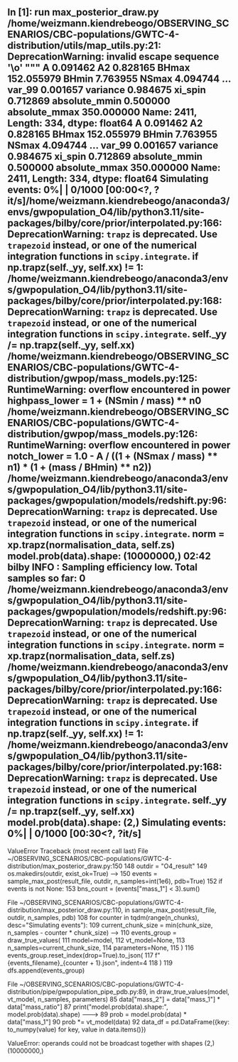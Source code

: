 In [1]: run max_posterior_draw.py
/home/weizmann.kiendrebeogo/OBSERVING_SCENARIOS/CBC-populations/GWTC-4-distribution/utils/map_utils.py:21: DeprecationWarning: invalid escape sequence '\o'
  """
A                  0.091462
A2                 0.828165
BHmax            152.055979
BHmin              7.763955
NSmax              4.094744
                    ...
var_99             0.001657
variance           0.984675
xi_spin            0.712869
absolute_mmin      0.500000
absolute_mmax    350.000000
Name: 2411, Length: 334, dtype: float64
A                  0.091462
A2                 0.828165
BHmax            152.055979
BHmin              7.763955
NSmax              4.094744
                    ...
var_99             0.001657
variance           0.984675
xi_spin            0.712869
absolute_mmin      0.500000
absolute_mmax    350.000000
Name: 2411, Length: 334, dtype: float64
Simulating events:   0%|                                                                                                                     | 0/1000 [00:00<?, ?it/s]/home/weizmann.kiendrebeogo/anaconda3/envs/gwpopulation_O4/lib/python3.11/site-packages/bilby/core/prior/interpolated.py:166: DeprecationWarning: `trapz` is deprecated. Use `trapezoid` instead, or one of the numerical integration functions in `scipy.integrate`.
  if np.trapz(self._yy, self.xx) != 1:
/home/weizmann.kiendrebeogo/anaconda3/envs/gwpopulation_O4/lib/python3.11/site-packages/bilby/core/prior/interpolated.py:168: DeprecationWarning: `trapz` is deprecated. Use `trapezoid` instead, or one of the numerical integration functions in `scipy.integrate`.
  self._yy /= np.trapz(self._yy, self.xx)
/home/weizmann.kiendrebeogo/OBSERVING_SCENARIOS/CBC-populations/GWTC-4-distribution/gwpop/mass_models.py:125: RuntimeWarning: overflow encountered in power
  highpass_lower = 1 + (NSmin / mass) ** n0
/home/weizmann.kiendrebeogo/OBSERVING_SCENARIOS/CBC-populations/GWTC-4-distribution/gwpop/mass_models.py:126: RuntimeWarning: overflow encountered in power
  notch_lower = 1.0 - A / ((1 + (NSmax / mass) ** n1) * (1 + (mass / BHmin) ** n2))
/home/weizmann.kiendrebeogo/anaconda3/envs/gwpopulation_O4/lib/python3.11/site-packages/gwpopulation/models/redshift.py:96: DeprecationWarning: `trapz` is deprecated. Use `trapezoid` instead, or one of the numerical integration functions in `scipy.integrate`.
  norm = xp.trapz(normalisation_data, self.zs)
model.prob(data).shape: (10000000,)
02:42 bilby INFO    : Sampling efficiency low. Total samples so far: 0
/home/weizmann.kiendrebeogo/anaconda3/envs/gwpopulation_O4/lib/python3.11/site-packages/gwpopulation/models/redshift.py:96: DeprecationWarning: `trapz` is deprecated. Use `trapezoid` instead, or one of the numerical integration functions in `scipy.integrate`.
  norm = xp.trapz(normalisation_data, self.zs)
/home/weizmann.kiendrebeogo/anaconda3/envs/gwpopulation_O4/lib/python3.11/site-packages/bilby/core/prior/interpolated.py:166: DeprecationWarning: `trapz` is deprecated. Use `trapezoid` instead, or one of the numerical integration functions in `scipy.integrate`.
  if np.trapz(self._yy, self.xx) != 1:
/home/weizmann.kiendrebeogo/anaconda3/envs/gwpopulation_O4/lib/python3.11/site-packages/bilby/core/prior/interpolated.py:168: DeprecationWarning: `trapz` is deprecated. Use `trapezoid` instead, or one of the numerical integration functions in `scipy.integrate`.
  self._yy /= np.trapz(self._yy, self.xx)
model.prob(data).shape: (2,)
Simulating events:   0%|                                                                                                                     | 0/1000 [00:30<?, ?it/s]
---------------------------------------------------------------------------
ValueError                                Traceback (most recent call last)
File ~/OBSERVING_SCENARIOS/CBC-populations/GWTC-4-distribution/max_posterior_draw.py:150
    148 outdir = "O4_result"
    149 os.makedirs(outdir, exist_ok=True)
--> 150 events = sample_max_post(result_file, outdir, n_samples=int(1e6), pdb=True)
    152 if events is not None:
    153     bns_count = (events["mass_1"] < 3).sum()

File ~/OBSERVING_SCENARIOS/CBC-populations/GWTC-4-distribution/max_posterior_draw.py:110, in sample_max_post(result_file, outdir, n_samples, pdb)
    108 for counter in tqdm(range(n_chunks), desc="Simulating events"):
    109     current_chunk_size = min(chunk_size, n_samples - counter * chunk_size)
--> 110     events_group = draw_true_values(
    111         model=model,
    112         vt_model=None,
    113         n_samples=current_chunk_size,
    114         parameters=None,
    115     )
    116     events_group.reset_index(drop=True).to_json(
    117         f"{events_filename}_{counter + 1}.json", indent=4
    118     )
    119     dfs.append(events_group)

File ~/OBSERVING_SCENARIOS/CBC-populations/GWTC-4-distribution/pipe/gwpopulation_pipe_pdb.py:89, in draw_true_values(model, vt_model, n_samples, parameters)
     85 data["mass_2"] = data["mass_1"] * data["mass_ratio"]
     87 print("model.prob(data).shape:", model.prob(data).shape)
---> 89 prob = model.prob(data) * data["mass_1"]
     90 prob *= vt_model(data)
     92 data_df = pd.DataFrame({key: to_numpy(value) for key, value in data.items()})

ValueError: operands could not be broadcast together with shapes (2,) (10000000,)
